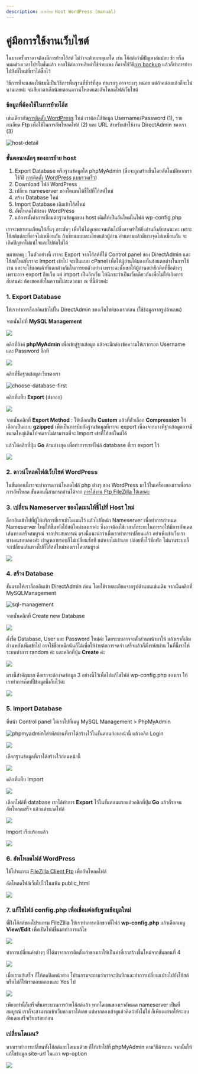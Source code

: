 ```yaml
---
description: การย้าย Host WordPress (manual)
---
```


# คู่มือการใช้งานเว็บไซต์

ในบางครั้งเราอาจต้องมีการย้ายโฮ้สต์ ไม่ว่าจะด้วยเหตุผลใด เช่น โฮ้สต์เก่ามีปัญหาล่มบ่อย ช้า หรือหมดช่วงเวลาโปรโมชั่นแล้ว หากใช้ต่ออาจเสียค่าใช้จ่ายแพง ก็อาจใช้วิธี[การ backup](https://www.wpthaiuser.com/%e0%b8%81%e0%b8%b2%e0%b8%a3%e0%b8%a2%e0%b9%89%e0%b8%b2%e0%b8%a2%e0%b9%82%e0%b8%ae%e0%b9%89%e0%b8%aa-site-backup/) แล้วก็ทำการย้ายไปยังที่ใหม่ที่เราได้ซื้อไว้

วิธีการที่จะแสดงให้ชมนี้เป็นวิธีการพื้นฐานที่ชัวร์ที่สุด ทำแรกๆ อาจจะงงๆ หน่อย แต่ถ้าคล่องแล้วก็จะไม่นานเลยค่ะ จะเสียเวลาเล็กน้อยตอนดาวน์โหลดและอัพโหลดไฟล์เว็บไซต์

### **ข้อมูลที่ต้องใช้ในการย้ายโฮ้ส** 

เช่นเดียวกับ[การติดตั้ง WordPress](https://www.wpthaiuser.com/%e0%b8%84%e0%b8%b9%e0%b9%88%e0%b8%a1%e0%b8%b7%e0%b8%ad%e0%b8%81%e0%b8%b2%e0%b8%a3%e0%b8%95%e0%b8%b4%e0%b8%94%e0%b8%95%e0%b8%b1%e0%b9%89%e0%b8%87-wordpress-manual/) ใหม่ เราต้องใช้ข้อมูล Username/Password \(1\), รายละเอียด Ftp เพื่อใช้ในการอัพโหลดไฟล์ \(2\) และ URL สำหรับเข้าใช้งาน DirectAdmin ของเรา \(3\)

![host-detail](https://www.wpthaiuser.com/wp-content/uploads/2014/12/host-detail.png)

### ขั้นตอนหลักๆ ของการย้าย host

1. Export Database หรือฐานข้อมูลใส phpMyAdmin \(ซึ่งจะถูกสร้างขึ้นโดยอัตโนมัติหากเราใช้วิธี [การติดตั้ง WordPress แบบรวดเร็ว](https://www.wpthaiuser.com/lnw-installer-%e0%b8%81%e0%b8%b2%e0%b8%a3%e0%b8%95%e0%b8%b4%e0%b8%94%e0%b8%95%e0%b8%b1%e0%b9%89%e0%b8%87-wordpress-%e0%b9%83%e0%b8%99-3-%e0%b8%99%e0%b8%b2%e0%b8%97%e0%b8%b5/)\)
2. Download ไฟล์ WordPress
3. เปลี่ยน nameserver ของโดเมนให้ชี้ไปที่โฮ้สต์ใหม่
4. สร้าง Database ใหม่
5. Import Database เดิมเข้าโฮ้สใหม่
6. อัพโหลดไฟล์ของ WordPress
7. แก้การตั้งค่าการเชื่อมต่อฐานข้อมูลของ host เดิมให้เป็นอันใหม่ในไฟล์ wp-config.php

เราจะพยายามเขียนให้สั้นๆ กระชับๆ เพื่อให้ไม่ดูเยอะจนเกินไปซึ่งอาจทำให้ยิ่งอ่านยิ่งสับสนนะคะ เพราะโฮ้สต์แต่ละที่อาจไม่เหมือนกัน ถ้าเขียนแบบละเอียดแล้วผู้อ่าน อ่านตามแล้วมีบางจุดไม่เหมือนกัน จะเกิดปัญหาไม่แน่ใจและไปต่อไม่ได้

หมายเหตุ : ในตัวอย่างนี้ เราจะ Export จากโฮ้สต์ที่ใช้ Control panel ของ DirectAdmin และโฮ้สต์ใหม่ที่เราจะ Import เข้าไป จะเป็นแบบ cPanel เพื่อให้ผู้อ่านได้มองเห็นข้อแตกต่างในการใช้งาน และจะใช้แอคเค้าที่แตกต่างกันในการยกตัวอย่าง เพราะฉะนั้นขอให้ผู้อ่านอย่ายึกติดที่ชื่อต่างๆ เพราะอาจ export อีกเว็บ แต่ import เป็นอีกเว็บ ให้นึกซะว่าเป็นเว็บเดียวกันเพื่อไม่ให้เกิดการสับสนค่ะ ต้องขออภัยในความไม่สะดวกมา ณ ที่นี้ด้วยค่ะ

### 1. Export Database

ให้เราทำการล็อกอินเข้าไปใน DirectAdmin ของเว็บไซต์ของเราก่อน \(ใช้ข้อมูลจากรูปด้านบน\)

จากนั้นไปที่ **MySQL Management**

![](https://www.wpthaiuser.com/wp-content/uploads/2014/12/sql-management.png)

คลิกที่ลิงค์ **phpMyAdmin** เพื่อเข้าสู่ฐานข้อมูล แล้วจะมีกล่องข้อความให้เรากรอก Username และ Password อีกที

![](https://www.wpthaiuser.com/wp-content/uploads/2014/12/phpmyadmin.png)

คลิกที่ชื่อฐานข้อมูลเว็บของเรา

![choose-database-first](https://www.wpthaiuser.com/wp-content/uploads/2014/12/choose-database-first.png)

คลิกที่แท็บ **Export** \(ส่งออก\)

![](https://www.wpthaiuser.com/wp-content/uploads/2014/12/export-database-wordpress.png)

จากนั้นคลิกที่ **Export Method** : ให้เลือกเป็น **Custom** แล้วที่ตัวเลือก **Compression** ให้เลือกเป็นแบบ **gzipped** เพื่อเป็นการบีบอัดฐานข้อมูลที่เราจะ export เนื่องจากบางทีฐานข้อมูลอาจมีขนาดใหญ่เกินไปจนเราไม่สามารถที่จะ Import เข้าที่โฮ้สต์ใหม่ได้

แล้วให้คลิกที่ปุ่ม **Go** ด้านล่างสุด เพื่อทำการเซฟไฟล์ database ที่เรา export ไว้

![](https://www.wpthaiuser.com/wp-content/uploads/2014/12/export-custom-gzipped.png)

### 2. ดาวน์โหลดไฟล์เว็บไซต์ WordPress

ในขั้นตอนนี้เราจะทำการดาวน์โหลดไฟล์ php ต่างๆ ของ WordPress มาไว้ในเครื่องของเราเพื่อรอการอัพโหลด ขั้นตอนนี้สามารถอ่านได้จาก [การใช้งาน Ftp FileZilla ได้เลยค่ะ ](https://www.wpthaiuser.com/%e0%b8%81%e0%b8%b2%e0%b8%a3%e0%b9%83%e0%b8%8a%e0%b9%89%e0%b8%87%e0%b8%b2%e0%b8%99-filezilla/)

### 3. เปลี่ยน Nameserver ของโดเมนให้ชี้ไปที่ Host ใหม่

ล็อกอินเข้าไปที่ผู้ให้บริการที่เราเช่าโดเมนไว้ แล้วไปที่หน้า Nameserver เพื่อทำการกำหนด Nameserver ใหม่ให้ชี้มายังโฮ้สต์ใหม่ของเราค่ะ ซึ่งอาจต้องใช้เวลาสักระยะในการรอให้มีการอัพเดตเส้นทางเสร็จสมบูรณ์ จากประสบการณ์ ตรงนี้แนะนำว่าเมื่อเราทำการเปลี่ยนแล้ว อย่าเพิ่งเข้าเว็บเรา บางคนชอบลองค่ะ เข้าดูหลายรอบก็ไม่เปลี่ยนซักที แต่หากไม่เข้าเลย ปล่อยทิ้งไว้ซักพัก ไม่นานระบบก็จะเปลี่ยนเส้นทางไปที่โฮ้สต์ใหม่ของเราโดยสมบูรณ์

![](https://www.wpthaiuser.com/wp-content/uploads/2014/12/name-com-nameserver-1.png)

### 4. สร้าง Database

ขั้นแรกให้เราล็อกอินเข้า DirectAdmin ก่อน โดยใช้รายละเอียดจากรูปด้านบนเช่นเดิม จากนั้นคลิกที่ MySQLManagement

![sql-management](https://www.wpthaiuser.com/wp-content/uploads/2014/12/sql-management.png)

จากนั้นคลิกที่ Create new Database

![](https://www.wpthaiuser.com/wp-content/uploads/2014/12/create-database.png)

ตั้งชื่อ Database, User และ Password ใหม่ค่ะ โดยระบบอาจจะตั้งส่วนหน้ามาให้ แล้วเราก็เติมส่วนหลังเพิ่มเข้าไป อาจใช้ชื่อเหมืกนันก็ได้เพื่อให้ง่ายต่อการจดจำ เสร็จแล้วก็ตั้งรหัสผ่าน ในที่นี้เราให้ระบบทำการ random ค่ะ และคลิกที่ปุ่ม **Create** ค่ะ

![](https://www.wpthaiuser.com/wp-content/uploads/2014/12/make-datebase-user-1.png)

ตรงนี้สำคัญมาก คือเราจะต้องจดข้อมูล 3 อย่างนี้ไว้เพื่อไปแก้ไขไฟล์ wp-config.php ของเรา ให้เราทำการก๊อปปี้ข้อมูลนี้เก็บไว้ค่ะ

![](https://www.wpthaiuser.com/wp-content/uploads/2014/12/copy-database-detali-1.png)

### 5.  Import Database

ที่หน้า Control panel ให้เราไปที่เมนู MySQL Management &gt; PhpMyAdmin

![phpmyadmin](https://www.wpthaiuser.com/wp-content/uploads/2014/12/phpmyadmin.png)ใส่รหัสผ่านที่เราได้สร้างไว้ในขั้นตอนก่อนหน้านี้ แล้วคลิก Login

![](https://www.wpthaiuser.com/wp-content/uploads/2014/12/login-phpmyadmin-1.png)

เลือกฐานข้อมูลที่เราได้สร้างไว้ก่อนหน้านี้

![](https://www.wpthaiuser.com/wp-content/uploads/2014/12/choose-database-1.png)

คลิกที่แท็บ Import

![](https://www.wpthaiuser.com/wp-content/uploads/2014/12/import-tab-1.png)

เลือกไฟล์ที่ database เราได้ทำการ **Export** ไว้ในขั้นตอนแรกแล้วคลิกที่ปุ่ม **Go** แล้วก็รอจนอัพโหลดเสร็จ แล้วแต่ขนาดไฟล์

![](https://www.wpthaiuser.com/wp-content/uploads/2014/12/import-database-1.png)

Import เรียบร้อยแล้ว

![](https://www.wpthaiuser.com/wp-content/uploads/2014/12/sucessful-import-database-1.png)

### 6. อัพโหลดไฟล์ WordPress

ใช้โปรแกรม [FileZilla Client Ftp](https://www.wpthaiuser.com/%e0%b8%81%e0%b8%b2%e0%b8%a3%e0%b9%83%e0%b8%8a%e0%b9%89%e0%b8%87%e0%b8%b2%e0%b8%99-filezilla/) เพื่ออัพโหลดไฟล์

อัดโหลดไฟล์เว็บไปไว้ในแฟ้ม public\_html

![](https://www.wpthaiuser.com/wp-content/uploads/2014/12/drag-wordpress-ftp.png)

### 7.  แก้ไขไฟล์ config.php เพื่อเชื่อมต่อกับฐานข้อมูลใหม่

ที่ฝั่งโฮ้สต์ของโปรแกรม FileZilla ให้เราทำการคลิกขวาที่ไฟล์ **wp-config.php** แล้วเลือกเมนู **View/Edit** เพื่อเปิดไฟล์ขึ้นมาทำการแก้ไข

![](https://www.wpthaiuser.com/wp-content/uploads/2014/12/edit-config1.png)

ทำการเปลี่ยนค่าต่างๆ ที่ได้มาจากการติดตั้งเก่าของเราให้เป็นค่าที่เราสร้างขึ้นใหม่จากขั้นตอนที่ 4

![](https://www.wpthaiuser.com/wp-content/uploads/2014/12/connect-database.png)

เมื่อเราแก้เสร็จ ก็ให้กดปิดหน้าต่าง โปรแกรมจะถามว่าเราจะบันทึกและทำการเปลี่ยนแปรงไปยังโฮ้สต์หรือไม่ก็ให้เราตอบตกลงและ Yes ไป

![](https://www.wpthaiuser.com/wp-content/uploads/2014/12/config-edit-php.png)

เพียงเท่านี้ก็เสร็จสิ้นกระบวนการย้ายโฮ้สต์แล้ว หากโดเมนของเราอัพเดต nameserver เป็นที่สมบูรณ์ เราก็จะสามารถเข้าเว็บของเราได้เลย แต่หากลองเข้าดูแล้วคิดว่ายังไม่ใช่ ก็เพียงแต่รอให้ระบบอัพเดตเสร็จเรียบร้อยก่อน

### เปลี่ยนโดเมน?

หากเราทำการเปลี่ยนทั้งโฮ้สต์และโดเมนด้วย ก็ให้เข้าไปที่ phpMyAdmin ตามวิธีด้านบน จากนั้นให้แก้ไขข้อมูล site-url ในแถว wp-option

![](https://www.wpthaiuser.com/wp-content/uploads/2014/12/site-url.png)

